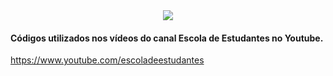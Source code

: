 <div style="text-align:center"><a href="https://www.youtube.com/watch?v=6uCJ-FUy0rA&list=PLou9ofvk3DDQbKWMsjJLIBkjKNg912ORf"><img src="https://i.imgur.com/anFkfUg.jpg"/></a></div>

<h4>Códigos utilizados nos vídeos do canal Escola de Estudantes no Youtube.</h4>

https://www.youtube.com/escoladeestudantes
